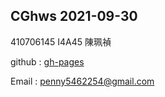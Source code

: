 ## CGhws 2021-09-30 
410706145 I4A45 陳珮禎 


github : [gh-pages](http://peipenny.github.io/CGhws/index.html)

Email : <penny5462254@gmail.com>
